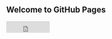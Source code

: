 ## Welcome to GitHub Pages

<iframe src="https://free.timeanddate.com/countdown/i86fo6rw/n2018/cf12/cm0/cu4/ct0/cs0/ca0/co0/cr0/ss0/cac000/cpc000/pcfff/tc66c/fs100/szw320/szh135/iso2022-02-16T13:20:00" allowtransparency="true" frameborder="0" width="116" height="31"></iframe>

